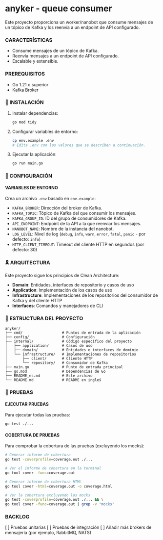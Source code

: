 # anyker - queue consumer

Este proyecto proporciona un worker/nanobot que consume mensajes de un tópico de Kafka y los reenvía a un endpoint de API configurado.

### CARACTERÍSTICAS

*   Consume mensajes de un tópico de Kafka.
*   Reenvía mensajes a un endpoint de API configurado.
*   Escalable y extensible.

### PREREQUISITOS

*   Go 1.21 o superior
*   Kafka Broker

### 🚀 INSTALACIÓN

1.  Instalar dependencias:
    ```sh
    go mod tidy
    ```
2.  Configurar variables de entorno:
    ```sh
    cp env.example .env
    # Edita .env con los valores que se describen a continuación.
    ```
3.  Ejecutar la aplicación:
    ```sh
    go run main.go
    ```

### 🔧 CONFIGURACIÓN

#### VARIABLES DE ENTORNO

Crea un archivo `.env` basado en `env.example`:

*   `KAFKA_BROKER`: Dirección del broker de Kafka.
*   `KAFKA_TOPIC`: Tópico de Kafka del que consumir los mensajes.
*   `KAFKA_GROUP_ID`: ID del grupo de consumidores de Kafka.
*   `API_ENDPOINT`: Endpoint de la API a la que reenviar los mensajes.
*   `NANOBOT_NAME`: Nombre de la instancia del nanobot.
*   `LOG_LEVEL`: Nivel de log (`debug`, `info`, `warn`, `error`, `fatal`, `panic` - por defecto: `info`)
*   `HTTP_CLIENT_TIMEOUT`: Timeout del cliente HTTP en segundos (por defecto: 30)

### 🎗️ ARQUITECTURA

Este proyecto sigue los principios de Clean Architecture:

*   **Domain**: Entidades, interfaces de repositorio y casos de uso
*   **Application**: Implementación de los casos de uso
*   **Infrastructure**: Implementaciones de los repositorios del consumidor de Kafka y del cliente HTTP
*   **Interfaces**: Comandos y manejadores de CLI

### 📁 ESTRUCTURA DEL PROYECTO

```
anyker/
├── cmd/                  # Puntos de entrada de la aplicación
├── config/               # Configuración
├── internal/             # Código específico del proyecto
│   ├── application/      # Casos de uso
│   ├── domain/           # Entidades e interfaces de dominio
│   └── infrastructure/   # Implementaciones de repositorios
│       ├── client/       # Cliente HTTP
│       └── repository/   # Consumidor de Kafka
├── main.go               # Punto de entrada principal
├── go.mod                # Dependencias de Go
├── README_es.md          # Este archivo
└── README.md             # README en ingleś
```

### 🧪 PRUEBAS

#### EJECUTAR PRUEBAS

Para ejecutar todas las pruebas:

```sh
go test ./...
```

#### COBERTURA DE PRUEBAS

Para comprobar la cobertura de las pruebas (excluyendo los mocks):

```sh
# Generar informe de cobertura
go test -coverprofile=coverage.out ./...

# Ver el informe de cobertura en la terminal
go tool cover -func=coverage.out

# Generar informe de cobertura HTML
go tool cover -html=coverage.out -o coverage.html

# Ver la cobertura excluyendo los mocks
go test -coverprofile=coverage.out ./... && \
go tool cover -func=coverage.out | grep -v "mocks"
```

### BACKLOG

[ ] Pruebas unitarias
[ ] Pruebas de integración
[ ] Añadir más brokers de mensajería (por ejemplo, RabbitMQ, NATS)
